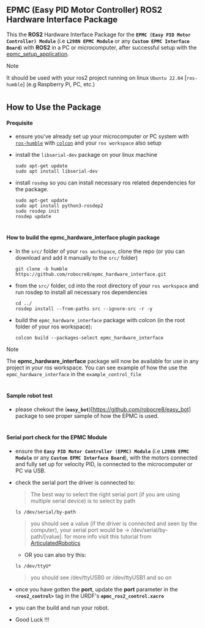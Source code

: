 ## EPMC (Easy PID Motor Controller) ROS2 Hardware Interface Package
This the **ROS2** Hardware Interface Package for the **`EPMC (Easy PID Motor Controller) Module`** (i.e **`L298N EPMC Module`** or any **`Custom EPMC Interface Board`**) with **ROS2** in a PC or microcomputer, after successful setup with the [epmc_setup_application](https://github.com/robocre8/epmc_setup_application).

> [!NOTE]  
> It should be used with your ros2 project running on linux `Ubuntu 22.04` [`ros-humble`] (e.g Raspberry Pi, PC, etc.) 

#

## How to Use the Package

#### Prequisite
- ensure you've already set up your microcomputer or PC system with [`ros-humble`](https://docs.ros.org/en/humble/Installation/Ubuntu-Install-Debians.html) with [`colcon`](https://docs.ros.org/en/humble/Tutorials/Beginner-Client-Libraries/Colcon-Tutorial.html) and your `ros workspace` also setup

- install the `libserial-dev` package on your linux machine
  ```shell
  sudo apt-get update
  sudo apt install libserial-dev
  ```

- install `rosdep` so you can install necessary ros related dependencies for the package.
  ```shell
  sudo apt-get update
  sudo apt install python3-rosdep2
  sudo rosdep init
  rosdep update
  ```

#

#### How to build the epmc_hardware_interface plugin package 
- In the `src/` folder of your `ros workspace`, clone the repo
  (or you can download and add it manually to the `src/` folder)
  ```shell
  git clone -b humble https://github.com/robocre8/epmc_hardware_interface.git
  ```

- from the `src/` folder, cd into the root directory of your `ros workspace` and run rosdep to install all necessary ros dependencies
  ```shell
  cd ../
  rosdep install --from-paths src --ignore-src -r -y
  ```
- build the `epmc_hardware_interface` package with colcon (in the root folder of your ros workspace):
  ```shell
  colcon build --packages-select epmc_hardware_interface
  ```
> [!NOTE]   
> The **epmc_hardware_interface** package will now be available for use in any project in your ros workspace.
> You can see example of how the use the `epmc_hardware_interface` in the `example_control_file`

#

#### Sample robot test
 - please chekout the (**`easy_bot`**)[https://github.com/robocre8/easy_bot] package to see proper sample of how the EPMC is used.

#

#### Serial port check for the EPMC Module
- ensure the **`Easy PID Motor Controller (EPMC) Module`** (i.e **`L298N EPMC Module`** or any **`Custom EPMC Interface Board`**), with the motors connected and fully set up for velocity PID, is connected to the microcomputer or PC via USB.

- check the serial port the driver is connected to:
  > The best way to select the right serial port (if you are using multiple serial device) is to select by path
  ```shell
  ls /dev/serial/by-path
  ```
  > you should see a value (if the driver is connected and seen by the computer), your serial port would be -> /dev/serial/by-path/[value]. for more info visit this tutorial from [ArticulatedRobotics](https://www.youtube.com/watch?v=eJZXRncGaGM&list=PLunhqkrRNRhYAffV8JDiFOatQXuU-NnxT&index=8)

  - OR you can also try this:
  ```shell
  ls /dev/ttyU*
  ```
  > you should see /dev/ttyUSB0 or /dev/ttyUSB1 and so on

- once you have gotten the **port**, update the **port** parameter in the **`<ros2_control>`** tag in the URDF's **`epmc_ros2_control.xacro`**

- you can the build and run your robot.

- Good Luck !!!

